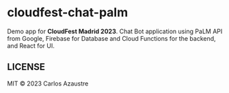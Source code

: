 # cloudfest-chat-palm

Demo app for **CloudFest Madrid 2023**.
Chat Bot application using PaLM API from Google, Firebase for Database and Cloud Functions for the backend, and React for UI.

## LICENSE
MIT &copy; 2023 Carlos Azaustre